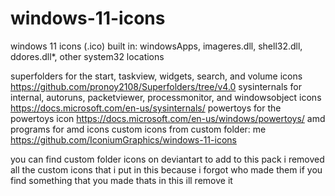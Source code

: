 # windows-11-icons
windows 11 icons (.ico)
built in: windowsApps, imageres.dll, shell32.dll, ddores.dll*, other system32 locations

superfolders for the start, taskview, widgets, search, and volume icons
https://github.com/pronoy2108/Superfolders/tree/v4.0
sysinternals for internal, autoruns, packetviewer, processmonitor, and windowsobject icons
https://docs.microsoft.com/en-us/sysinternals/
powertoys for the powertoys icon
https://docs.microsoft.com/en-us/windows/powertoys/
amd programs for amd icons
custom icons from custom folder: me
https://github.com/IconiumGraphics/windows-11-icons

you can find custom folder icons on deviantart to add to this pack
i removed all the custom icons that i put in this because i forgot who made them
if you find something that you made thats in this ill remove it
